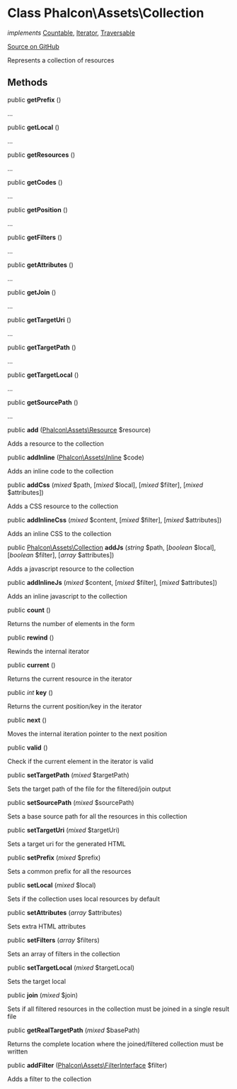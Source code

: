 # Class **Phalcon\\Assets\\Collection**

*implements* [Countable](http://php.net/manual/en/class.countable.php), [Iterator](http://php.net/manual/en/class.iterator.php), [Traversable](http://php.net/manual/en/class.traversable.php)

<a href="https://github.com/phalcon/cphalcon/blob/master/phalcon/assets/collection.zep" class="btn btn-default btn-sm">Source on GitHub</a>

Represents a collection of resources

## Methods
public  **getPrefix** ()

...

public  **getLocal** ()

...

public  **getResources** ()

...

public  **getCodes** ()

...

public  **getPosition** ()

...

public  **getFilters** ()

...

public  **getAttributes** ()

...

public  **getJoin** ()

...

public  **getTargetUri** ()

...

public  **getTargetPath** ()

...

public  **getTargetLocal** ()

...

public  **getSourcePath** ()

...

public  **add** ([Phalcon\Assets\Resource](/en/3.1.2/api/Phalcon_Assets_Resource) $resource)

Adds a resource to the collection

public  **addInline** ([Phalcon\Assets\Inline](/en/3.1.2/api/Phalcon_Assets_Inline) $code)

Adds an inline code to the collection

public  **addCss** (*mixed* $path, [*mixed* $local], [*mixed* $filter], [*mixed* $attributes])

Adds a CSS resource to the collection

public  **addInlineCss** (*mixed* $content, [*mixed* $filter], [*mixed* $attributes])

Adds an inline CSS to the collection

public [Phalcon\Assets\Collection](/en/3.1.2/api/Phalcon_Assets_Collection) **addJs** (*string* $path, [*boolean* $local], [*boolean* $filter], [*array* $attributes])

Adds a javascript resource to the collection

public  **addInlineJs** (*mixed* $content, [*mixed* $filter], [*mixed* $attributes])

Adds an inline javascript to the collection

public  **count** ()

Returns the number of elements in the form

public  **rewind** ()

Rewinds the internal iterator

public  **current** ()

Returns the current resource in the iterator

public *int* **key** ()

Returns the current position/key in the iterator

public  **next** ()

Moves the internal iteration pointer to the next position

public  **valid** ()

Check if the current element in the iterator is valid

public  **setTargetPath** (*mixed* $targetPath)

Sets the target path of the file for the filtered/join output

public  **setSourcePath** (*mixed* $sourcePath)

Sets a base source path for all the resources in this collection

public  **setTargetUri** (*mixed* $targetUri)

Sets a target uri for the generated HTML

public  **setPrefix** (*mixed* $prefix)

Sets a common prefix for all the resources

public  **setLocal** (*mixed* $local)

Sets if the collection uses local resources by default

public  **setAttributes** (*array* $attributes)

Sets extra HTML attributes

public  **setFilters** (*array* $filters)

Sets an array of filters in the collection

public  **setTargetLocal** (*mixed* $targetLocal)

Sets the target local

public  **join** (*mixed* $join)

Sets if all filtered resources in the collection must be joined in a single result file

public  **getRealTargetPath** (*mixed* $basePath)

Returns the complete location where the joined/filtered collection must be written

public  **addFilter** ([Phalcon\Assets\FilterInterface](/en/3.1.2/api/Phalcon_Assets_FilterInterface) $filter)

Adds a filter to the collection

